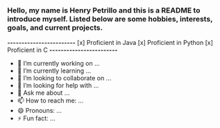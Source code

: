 ### Hello, my name is Henry Petrillo and this is a README to introduce myself. Listed below are some hobbies, interests, goals, and current projects.

**------------------------**
[x] Proficient in Java
[x] Proficient in Python
[x] Proficient in C
**------------------------**

- 🔭 I’m currently working on ...
- 🌱 I’m currently learning ...
- 👯 I’m looking to collaborate on ...
- 🤔 I’m looking for help with ...
- 💬 Ask me about ...
- 📫 How to reach me: ...
- 😄 Pronouns: ...
- ⚡ Fun fact: ...

